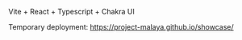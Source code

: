 Vite + React + Typescript + Chakra UI

Temporary deployment: https://project-malaya.github.io/showcase/

